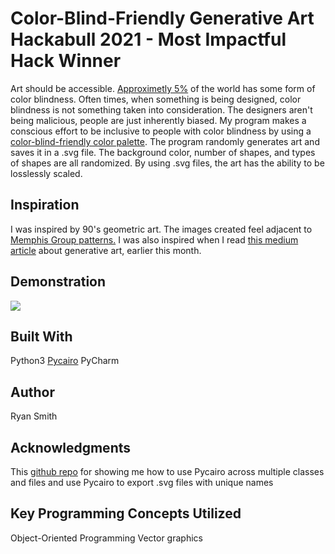 # Color-Blind-Friendly Generative Art<br>Hackabull 2021 - **Most Impactful Hack Winner**
Art should be accessible. [Approximetly 5%](https://www.colourblindawareness.org/colour-blindness/) of the world has some form of color blindness. Often times, when something is being designed, color blindness is not something taken into consideration. The designers aren't being malicious, people are just inherently biased. My program makes a conscious effort to be inclusive to people with color blindness by using a [color-blind-friendly color palette](https://davidmathlogic.com/colorblind). The program randomly generates art and saves it in a .svg file. The background color, number of shapes, and types of shapes are all randomized. By using .svg files, the art has the ability to be losslessly scaled.
## Inspiration
I was inspired by 90's geometric art. The images created feel adjacent to [Memphis Group patterns.](https://www.creativebloq.com/inspiration/10-iconic-examples-of-memphis-design) I was also inspired when I read [this medium article](https://towardsdatascience.com/is-generative-art-for-you-b1e1499945e6) about generative art, earlier this month.
## Demonstration
[![](https://img.youtube.com/vi/FX-NRC7EpV4/0.jpg)](https://www.youtube.com/watch?v=FX-NRC7EpV4 "Demo Video")

## Built With
Python3
[Pycairo](https://www.cairographics.org/pycairo/)
PyCharm

## Author
Ryan Smith

## Acknowledgments
This [github repo](https://github.com/JakobGlock/Generative-Art) for showing me how to use Pycairo across multiple classes and files and use Pycairo to export .svg files with unique names

## Key Programming Concepts Utilized
Object-Oriented Programming
Vector graphics
